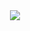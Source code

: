 <div id="header" align="center">
  <img src="https://i.pinimg.com/originals/e4/a9/a4/e4a9a44ecb7895376044e437366f08d4.gif"/>
</div>
